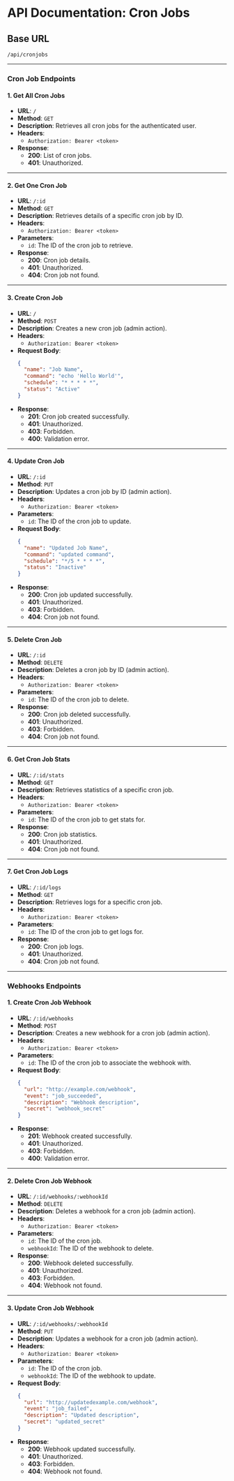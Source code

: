 
# API Documentation: Cron Jobs

## Base URL
```
/api/cronjobs
```

---

### Cron Job Endpoints

#### 1. **Get All Cron Jobs**
- **URL**: `/`
- **Method**: `GET`
- **Description**: Retrieves all cron jobs for the authenticated user.
- **Headers**:
  - `Authorization: Bearer <token>`
- **Response**:
  - **200**: List of cron jobs.
  - **401**: Unauthorized.

---

#### 2. **Get One Cron Job**
- **URL**: `/:id`
- **Method**: `GET`
- **Description**: Retrieves details of a specific cron job by ID.
- **Headers**:
  - `Authorization: Bearer <token>`
- **Parameters**:
  - `id`: The ID of the cron job to retrieve.
- **Response**:
  - **200**: Cron job details.
  - **401**: Unauthorized.
  - **404**: Cron job not found.

---

#### 3. **Create Cron Job**
- **URL**: `/`
- **Method**: `POST`
- **Description**: Creates a new cron job (admin action).
- **Headers**:
  - `Authorization: Bearer <token>`
- **Request Body**:
  ```json
  {
    "name": "Job Name",
    "command": "echo 'Hello World'",
    "schedule": "* * * * *",
    "status": "Active"
  }
  ```
- **Response**:
  - **201**: Cron job created successfully.
  - **401**: Unauthorized.
  - **403**: Forbidden.
  - **400**: Validation error.

---

#### 4. **Update Cron Job**
- **URL**: `/:id`
- **Method**: `PUT`
- **Description**: Updates a cron job by ID (admin action).
- **Headers**:
  - `Authorization: Bearer <token>`
- **Parameters**:
  - `id`: The ID of the cron job to update.
- **Request Body**:
  ```json
  {
    "name": "Updated Job Name",
    "command": "updated command",
    "schedule": "*/5 * * * *",
    "status": "Inactive"
  }
  ```
- **Response**:
  - **200**: Cron job updated successfully.
  - **401**: Unauthorized.
  - **403**: Forbidden.
  - **404**: Cron job not found.

---

#### 5. **Delete Cron Job**
- **URL**: `/:id`
- **Method**: `DELETE`
- **Description**: Deletes a cron job by ID (admin action).
- **Headers**:
  - `Authorization: Bearer <token>`
- **Parameters**:
  - `id`: The ID of the cron job to delete.
- **Response**:
  - **200**: Cron job deleted successfully.
  - **401**: Unauthorized.
  - **403**: Forbidden.
  - **404**: Cron job not found.

---

#### 6. **Get Cron Job Stats**
- **URL**: `/:id/stats`
- **Method**: `GET`
- **Description**: Retrieves statistics of a specific cron job.
- **Headers**:
  - `Authorization: Bearer <token>`
- **Parameters**:
  - `id`: The ID of the cron job to get stats for.
- **Response**:
  - **200**: Cron job statistics.
  - **401**: Unauthorized.
  - **404**: Cron job not found.

---

#### 7. **Get Cron Job Logs**
- **URL**: `/:id/logs`
- **Method**: `GET`
- **Description**: Retrieves logs for a specific cron job.
- **Headers**:
  - `Authorization: Bearer <token>`
- **Parameters**:
  - `id`: The ID of the cron job to get logs for.
- **Response**:
  - **200**: Cron job logs.
  - **401**: Unauthorized.
  - **404**: Cron job not found.

---

### Webhooks Endpoints

#### 1. **Create Cron Job Webhook**
- **URL**: `/:id/webhooks`
- **Method**: `POST`
- **Description**: Creates a new webhook for a cron job (admin action).
- **Headers**:
  - `Authorization: Bearer <token>`
- **Parameters**:
  - `id`: The ID of the cron job to associate the webhook with.
- **Request Body**:
  ```json
  {
    "url": "http://example.com/webhook",
    "event": "job_succeeded",
    "description": "Webhook description",
    "secret": "webhook_secret"
  }
  ```
- **Response**:
  - **201**: Webhook created successfully.
  - **401**: Unauthorized.
  - **403**: Forbidden.
  - **400**: Validation error.

---

#### 2. **Delete Cron Job Webhook**
- **URL**: `/:id/webhooks/:webhookId`
- **Method**: `DELETE`
- **Description**: Deletes a webhook for a cron job (admin action).
- **Headers**:
  - `Authorization: Bearer <token>`
- **Parameters**:
  - `id`: The ID of the cron job.
  - `webhookId`: The ID of the webhook to delete.
- **Response**:
  - **200**: Webhook deleted successfully.
  - **401**: Unauthorized.
  - **403**: Forbidden.
  - **404**: Webhook not found.

---

#### 3. **Update Cron Job Webhook**
- **URL**: `/:id/webhooks/:webhookId`
- **Method**: `PUT`
- **Description**: Updates a webhook for a cron job (admin action).
- **Headers**:
  - `Authorization: Bearer <token>`
- **Parameters**:
  - `id`: The ID of the cron job.
  - `webhookId`: The ID of the webhook to update.
- **Request Body**:
  ```json
  {
    "url": "http://updatedexample.com/webhook",
    "event": "job_failed",
    "description": "Updated description",
    "secret": "updated_secret"
  }
  ```
- **Response**:
  - **200**: Webhook updated successfully.
  - **401**: Unauthorized.
  - **403**: Forbidden.
  - **404**: Webhook not found.
